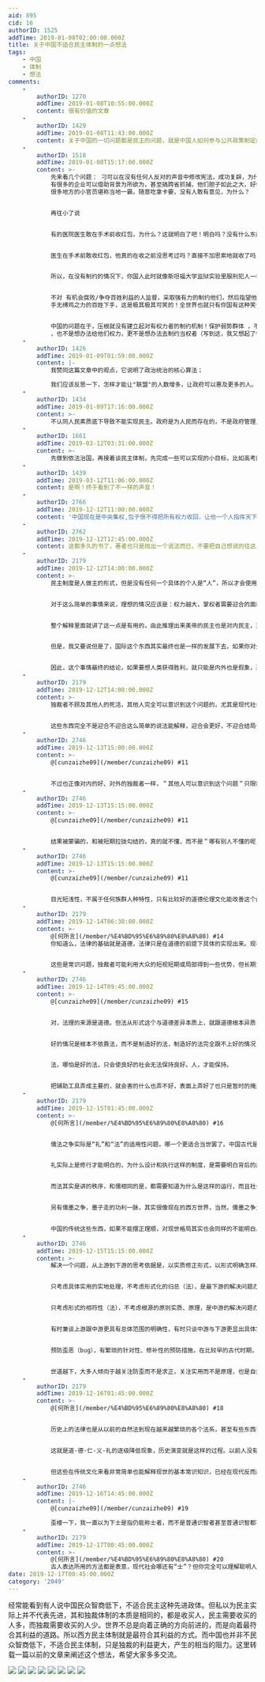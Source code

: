 ```yaml
---
aid: 895
cid: 16
authorID: 1525
addTime: 2019-01-08T02:00:00.000Z
title: 关于中国不适合民主体制的一点想法
tags:
    - 中国
    - 体制
    - 想法
comments:
    -
        authorID: 1270
        addTime: 2019-01-08T10:55:00.000Z
        content: 很有价值的文章
    -
        authorID: 1429
        addTime: 2019-01-08T11:43:00.000Z
        content: 关于中国的一切问题都是民主的问题，就是中国人如何参与公共政策制定的问题。如果有民主制度，就不会有现在这种畸形的高房价。
    -
        authorID: 1518
        addTime: 2019-01-08T15:17:00.000Z
        content: >-
            先来看几个问题： 刁可以在没有任何人反对的声音中修改宪法，成功复辟，为什么？
            有很多的企业可以借助背景为所欲为，甚至搞跨省抓捕，他们胆子如此之大，好像全国都是他们的地盘，为什么？
            很多地方的小官员堪称当地一霸，随意吃拿卡要，没有人敢有意见，为什么？


            再往小了说


            有的医院医生敢在手术前收红包，为什么？这就明白了吧！明白吗？没有什么东西制约他们，所以，在与他们的博弈中，你一定处于不利地位！在这种情况下，你就像斯坦福大学监狱实验里的“囚犯”一样，难道还能指望他们良性发现？说到这，我想起了一个笑话，建设法治社会。


            医生在手术前敢收红包，他真的在收之前没思考过吗？直接不加思索地就收了吗？不是的，首先现有的制度根本不能对他们有制约:即，违反成本极小。其次，在博弈中，你处于不利地位（弱势地位），因为你害怕他们（护工）对你不好，影响病的恢复！


            所以，在没有制约的情况下，你国人此时就像斯坦福大学监狱实验里服刑犯人一样。难道还能指望“狱警”对你们仁爱？这是可笑的。


            不对 有机会腐败/争夺百姓利益的人监督，采取强有力的制约他们，然后指望他们品德高尚，不会对
            手无缚鸡之力的百姓下手，这是极其极其可笑的！全世界也就只有你国有这种笑话！


            中国的问题在于，压根就没有建立起对有权力者的制约机制！保护弱势群体 ，不是想办法给予他们更多的说“不”的机会
            ，也不是想办法给他们权力，更不是想办法去制约当权者（写到这，我又想起了你国的一个笑话，对官员廉政教育，强调官德，呵呵，多么有力的制约），而是一边放任不管，自己不制约当权者更不允许外部监督（参考去年言论控制）。一边在漠视弱势群体（参考驱逐低端人口），仿佛用遮羞布把他们遮住他们就不存在了，然后就可以大言不惭地说我们建成了全面小康，你看看新闻联播里的景象多么美好，人民安居乐业！
    -
        authorID: 1426
        addTime: 2019-01-09T01:59:00.000Z
        content: |-
            我赞同这篇文章中的观点，它说明了政治统治的核心算法；

            我们应该反思一下，怎样才能让"联盟"的人数增多，让政府可以惠及更多的人。
    -
        authorID: 1434
        addTime: 2019-01-09T17:16:00.000Z
        content: >-
            不认同人民素质底下导致不能实现民主。政府是为人民而存在的，不是政府管理人民，无论政府官员文化素质多高，政府的决定必须服从人民，即使人民做出的选择是错误的（政府认为），实际上人民选择永远是对的，错的只会是政府。政府本身出自人民，如果质疑完全人民民主决定国家政策，就等于质疑自身的合法性。所以，任何时候政府都必须坚持全面民主。
    -
        authorID: 1661
        addTime: 2019-03-12T03:31:00.000Z
        content: >-
            先做到依法治国，再接着谈民主体制，先完成一些可以实现的小目标，比如高考同分同卷并取消所谓的自主招生的方式，成立影视游戏分级制度逐步宽松网络环境，取消广电总局及其不合理的禁令
    -
        authorID: 1439
        addTime: 2019-03-12T11:06:00.000Z
        content: 是啊！终于看到了不一样的声音！
    -
        authorID: 2766
        addTime: 2019-12-12T11:00:00.000Z
        content: '中国现在是中央集权,包子恨不得把所有权力收回，让他一个人指挥天下'
    -
        authorID: 2762
        addTime: 2019-12-12T12:45:00.000Z
        content: 这都多久的书了，著者也只是抛出一个说法而已，不要把自己想说的往这上面套，不得要领
    -
        authorID: 2179
        addTime: 2019-12-12T14:00:00.000Z
        content: >-
            民主制度是人做主的形式，但是没有任何一个具体的个人是“人”，所以才会使用选票选举等等形式来对有权的人进行制约。整个制度在形式上要实现，实际上就是要做到尽可能的“平等”。


            对于这么简单的事情来说，理想的情况应该是：权力越大，掌权者需要迎合的面就要越广。联盟什么的还是说法，例如联盟成员假如是议员，这议员也还是要让更多的人推举，而更多的人他们可以推举你也就可以废掉你，并不是简单的这一个议员就可以看成联盟成员，要看角色背后整个系统的决定范围大小。这是整个制度的核心问题，需要迎合的广度决定了发生的现象是什么。


            整个解释里面就讲了这一点是有用的，由此推理出来美帝的民主也是对内民主，对外却是一个独裁者，因为他不需要迎合对外。


            但是，我又要说但是了，国际这个东西其实最终也是一样的发展下去，如果你对外独裁，不需要对其他人负责（迎合），那么其他人就可能变坏，然后发展下去也有可能对自己也形成威胁。其实，共产国际就是搞的这个东西，以平等的名义联合其他弱国消灭你，一帮独裁者如果围殴一个民主总统，按照实力决定论，你这样搞下去是不见得必然能赢的。


            因此，这个事情最终的结论，如果要想人类获得胜利，就只能是内外也是假象，遵从表里如一的最古老的道德教条。一个人即便没有了制约，他也应该有着应该遵守的不可逾越的界限（更何况面临诱惑也要不动摇呢），这个界限在哲学家说是内心的定律，在圣人说是道德，其实是人早就已经被设定好的规则。
    -
        authorID: 2179
        addTime: 2019-12-12T14:00:00.000Z
        content: >-
            独裁者不顾及其他人的死活，其他人完全可以意识到这个问题的，尤其是现代社会，大家都是协作共存的生存方式，独裁者干的事，哪有别人不懂的呢，因此后面发展下去也就会逐渐组织起来解决自己的生存危机，不解决你就自己死了。这就是独裁者为什么最终下场都会很惨的原因，因为别人也是拼死要杀出来的。


            这些东西完全不是迎合不迎合这么简单的说法能解释，迎合会更好，不迎合结局也是这样。
    -
        authorID: 2746
        addTime: 2019-12-13T15:00:00.000Z
        content: >-
            @[cunzaizhe09](/member/cunzaizhe09) #11


            不过也正像对内的好、对外的独裁者一样，＂其他人可以意识到这个问题＂只限制在有限的群体里，而大多数不管不问。国家疆界这个形式拦不住人的自私成群的边界比国家还小，在还算不错的国家内也不按一个国家来彼此良性公识，小群体看不见外围人受害，直到切身利益动摇才发现＂对某群体好＂伪装之下其实真的是害，是坏，而不是敌特谣传，之前反而会相信是污蔑栽赃，或者相信问题不大不用管
    -
        authorID: 2746
        addTime: 2019-12-13T15:15:00.000Z
        content: >-
            @[cunzaizhe09](/member/cunzaizhe09) #11


            结果被蒙骗的，和被短期拉拢勾结的，真的就不懂，而不是＂哪有别人不懂的呢＂。这属于人性，或者说民众性的本质，不属于任何族群人种特性，只有比较好的道德伦理文化能改善这个问题。
    -
        authorID: 2746
        addTime: 2019-12-13T15:15:00.000Z
        content: >-
            @[cunzaizhe09](/member/cunzaizhe09) #11


            目光短浅性，不属于任何族群人种特性，只有比较好的道德伦理文化能改善这个问题。＂法律＂文化肯定没救，反而会害目光短浅的大多数越来越受法律蒙蔽，倚靠法律然后以为就什么都有了，都能维护了，而不知道是人本身在作用，人本身在维护或凌驾、破坏，必须要靠公识，靠道德之类的才能真的维护，而不是纸面上的防范措施，那么消极的东西，那么让民众不用深入了解背后的东西。
    -
        authorID: 2179
        addTime: 2019-12-14T06:30:00.000Z
        content: >-
            @[何所言](/member/%E4%BD%95%E6%89%80%E8%A8%80) #14
            你知道么，法律的基础就是道德，法律只是在道德的前提下具体的实现出来。现在社会把道德和法律当成两个东西，这是现代社会的问题，即便程序法的前提也得符合自然法的善恶正邪基本道德观念，而不可能是自己搞一个法就行了。


            这些是常识问题，独裁者可能利用大众的短视短期或局部得到一些优势，但长期全局来看，独裁者的做法都是失败或不能持续的。这是历史上所有国家以及朝代更替的原因所在，独裁者更为显著一点就是了，也就是更短命。
    -
        authorID: 2746
        addTime: 2019-12-14T09:45:00.000Z
        content: >-
            @[cunzaizhe09](/member/cunzaizhe09) #15


            对，法理的来源是道德。但法从形式这个与道德差异本质上，就跟道德根本异质，不仅仅在于法是否按照道德设计按照的好的问题。


            好的情况是根本不依靠法，而不是制造好的法，制造好的法完全跟不上好的情况，反而会破坏好的情况。这点从入门基础的儒法之争就能了解很多（前提是你读的进去而且不墙内的苏维埃的恶意翻译扭曲误导），更往上其实读道德经也可以读出来一些根本问题。韩非子那条道德经的延长线，能读出来道德经的来源，才会发现＂法＂的很多根本问题。


            法，哪怕是好的法，只会使良好的社会无法保持良好。人，才能保持。


            把辅助工具弄成主要的，就会害的什么也弄不好，表面上弄好了也只是暂时的掩盖式的弄好，坏在里面的话就等爆发了。
    -
        authorID: 2179
        addTime: 2019-12-15T01:45:00.000Z
        content: >-
            @[何所言](/member/%E4%BD%95%E6%89%80%E8%A8%80) #16


            儒法之争实际是“礼”和“法”的适用性问题，哪一个更适合当世罢了。中国古代是礼法同治，并不是只有儒或者只有法一方的主导。


            礼实际上是修行才能明白的，为什么设计和执行这样的制度，是需要明白背后的原理才能去做，而要做这些，其实就处在修行中了。因此，儒家讲善，就是人走向的方向，他就只能是善的，不善的话你就不能玩了。若搞出来的是坏人，这就整个修错了。


            而法其实是讲的秩序，和儒相同的是，都需要知道为什么是这样的运行，而且社会秩序既然要维护，必然要克制非人类反人类的东西，这就是要讲恶。荀子的性恶论很多人都误解了，误解成人就是恶的，其实他讲的是在普遍偏向恶的世俗环境中如何维护正义正道，也就是去恶修善。


            另有儒墨之争，墨子走的功利一脉，其实很像现在的西方世界，当然，儒墨之争为什么墨子也消亡或者转向其他地方去了，也是因为墨子的路功利这个层面仍然不适合于当时的人，西方人相对比较死板，他们反倒适合这路，功利后面走下去就是商业社会。不过，利益或者行业等等，最终仍然是要回到人这条路。


            中国的传统这些东西，如果不能摆正理顺，对现世格局其实也会同样的不能明白。
    -
        authorID: 2746
        addTime: 2019-12-15T15:15:00.000Z
        content: >-
            解决一个问题，从上游到下游的思考依据是，以实质修正形式，以形式明确怎样具体实用。


            只考虑具体实用的实地处理，不考虑形式化的归总（法），是最下游的解决问题办法。


            只考虑形式的相符性（法），不考虑根源的原则实质、原理，是中游的解决问题办法。


            有时兼谈上游跟中游更具有总体范围的明确性，有时只谈中游与下游更显出具体实用性，可以说是不同的作者考虑入手点不一致，不一定说明考虑方式有什么谁上谁下，除非光顾形式化与实用化而背离了源头的良好原则。


            预防歪恶（bug），有繁琐的针对性、修补性的预防措施，在比较早的古代时期，讲怎样简单的正身而不是怎样的防歪，是比较受欢迎的解法。误会荀子、接受度不高也可以看成是出于普遍注重的是＂怎样以求正＂。


            世道越下，大多人倾向于越关注防歪而不是求正，关注实用而不是原理，也是自然的。谈求正，甚至会被看成空谈，无意义，虚伪，也不奇怪。时代限制，社会环境限制使然。
    -
        authorID: 2179
        addTime: 2019-12-16T01:45:00.000Z
        content: >-
            @[何所言](/member/%E4%BD%95%E6%89%80%E8%A8%80) #18


            历史上的法律也是从以前的自然法到现在越来越繁琐的各个法系，甚至有些东西已经非专业无法明白了。


            这就是道-德-仁-义-礼的逐级降低现象，历史演变就是这样的过程。以前人没有这么复杂的繁琐的法律，现在人已经离不开繁琐复杂的法律了，原因就是人的德性已经不如前人。


            但这些在传统文化来看非常简单也能解释现世的基本常识知识，已经在现代反而成了被嘲笑的对象。于是，又自然而然符合了其中一条——下士若不笑不足以为道……
    -
        authorID: 2746
        addTime: 2019-12-16T14:45:00.000Z
        content: |-
            @[cunzaizhe09](/member/cunzaizhe09) #19

            歪楼一下，我一直以为下士是指仍能称士者，而不是普通识智者甚至普通识智都不如者。若是这么解读下士倒是真容易理解了。
    -
        authorID: 2179
        addTime: 2019-12-17T00:45:00.000Z
        content: >-
            @[何所言](/member/%E4%BD%95%E6%89%80%E8%A8%80) #20
            古人表达所用的方法都是表意，现代社会哪还有“士”？但你完全可以理解聪明人办事在愚蠢的人来看有可能很搞笑……在现代你完全可以变通使用。：）
date: 2019-12-17T00:45:00.000Z
category: '2049'
---
```


经常能看到有人说中国民众智商低下，不适合民主这种先进政体。但私以为民主实际上并不代表先进，其和独裁体制的本质是相同的，都是收买人，民主需要收买的人多，而独裁需要收买的人少。世界不总是向着正确的方向前进的，而是向着最符合其利益的道路。所以西方民主体制就是最符合其利益的方式。而中国也并非不民众智商低下，不适合民主体制，只是独裁的利益更大，产生的相当的阻力。这里转载一篇以前的文章来阐述这个想法，希望大家多多交流。

![](https://i.loli.net/2019/01/08/5c3403310331c.png) ![](https://i.loli.net/2019/01/08/5c340337ecdda.png) ![](https://i.loli.net/2019/01/08/5c34033832ff5.png) ![](https://i.loli.net/2019/01/08/5c34033869834.png) ![](https://i.loli.net/2019/01/08/5c34033724ec6.png) ![](https://i.loli.net/2019/01/08/5c34033ac665d.png) ![](https://i.loli.net/2019/01/08/5c340338e6806.png) ![](https://i.loli.net/2019/01/08/5c34033a2b9dd.png)
